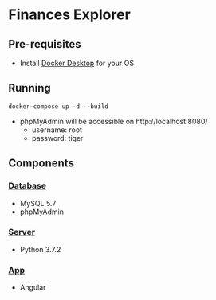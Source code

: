 # Finances Explorer

## Pre-requisites

* Install [Docker Desktop](https://www.docker.com/products/docker-desktop) for your OS.

## Running

```
docker-compose up -d --build
```

* phpMyAdmin will be accessible on http://localhost:8080/
    * username: root
    * password: tiger

## Components

### [Database](./database/README.md)

* MySQL 5.7
* phpMyAdmin

### [Server](./server/README.md)

* Python 3.7.2

### [App](./app/README.md)

* Angular